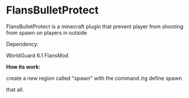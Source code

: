 # FlansBulletProtect
FlansBulletProtect is a minecraft plugin that prevent player from shooting from spawn on players in outside

Dependency:

WorldGuard 6.1
FlansMod

**How its work:**

create a new region called "spawn"
with the command /rg define spawn

that all.
